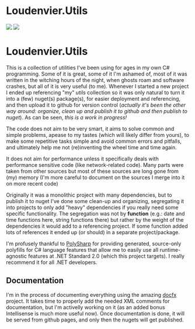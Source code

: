 # Loudenvier.Utils
 ![](https://img.shields.io/nuget/vpre/Loudenvier.Utils) ![](https://img.shields.io/nuget/dt/Loudenvier.Utils)

# Loudenvier.Utils

This is a collection of utilities I've been using for ages in my own C# programming. Some of it is great, some of it I'm ashamed of, most of it was written in the witching hours of the night, when ghosts roam and software crashes, but all of it is very useful (to me). Whenever I started a new project I ended up referencing "my" _utils_ collection so it was only natural to turn it into a (few) nuget(s) package(s), for easier deployment and referencing, and then upload it to github for version control (_actually it's been the other way around: organize, clean up and publish it to github and then publish to nuget_). As can be seen, _this is a work in progress!_

The code does not aim to be very smart, it aims to solve common and simple problems, apease to my tastes (which will likely differ from yours), to make some repetitive tasks simple and avoid common errors and pitfalls, and ultimately help me not (re)inventing the wheel time and time again. 

It does not aim for performance unless it specifically deals with performance sensitive code (like network-related code). Many parts were taken from other sources but most of these sources are long gone from (my) memory (I'm more careful to document on the sources I merge into it on more recent code)

Originally it was a monolithic project with many dependencies, but to publish it to nuget I've done some clean-up and organizing, segregating it into projects to only add "heavy" dependencies if you really need some specific functionality. The segregation was not by **function** (e.g.: date and time functions here, string functions there) but rather by the weight of the dependencies it would add to a referencing project. If some function added lots of references it ended up (or should) in a separate project/package.

I'm profusely thankful to [PolySharp](https://github.com/Sergio0694/PolySharp) for providing generated, source-only polyfills for C# language features that allow me to easily use all runtime-agnostic features at .NET Standard 2.0 (which this project targets). I really recommend it for all .NET developers.

## Documentation

I'm in the process of documenting everything using the amazing [docfx](https://github.com/dotnet/docfx) project. It takes time to properly add the needed XML comments for documentation, but I'm activelly working on it (as an added bonus Intellisense is much more useful now). Once documentation is done, it will be served from github pages, and only then the nugets will get published.
